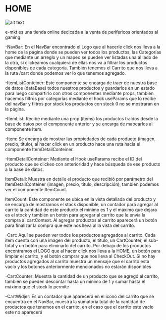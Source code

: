 # HOME
![alt text](https://github.com/aguescribano87/e-mkt/blob/44c0e54b1a91da4ccc7b2e4c97cb9c2863eec861/src/img/Home.gif)

e-mkt es una tienda online dedicada a la venta de perifericos orientados al gaming

<!-- ___COMPONENTS___ -->

-NavBar: En el NavBar encontrado el Logo que al hacerle click nos lleva a la home de la página donde se pueden ver todos los productos, las Categorías que mediante un arreglo y un mapeo se pueden ver listadas una al lado de la otra, si clickeamos cualquiera de ellas nos va a filtrar los productos disponibles de cada categoría. También tenemos el Carrito que nos lleva a la ruta /cart donde podemos ver lo que tenemos agregado.

-ItemListConteiner: Este componente se encarga de traer de nuestra base de datos (dataBase) todos nuestros productos y guardarlos en un estado para luego compartirlo con otros componentes mediante props, también hacemos filtros por categorías mediante el hook useParams que lo recibe del navBar y filtros por stock los productos con stock 0 no se mostraran en la página.

-ItemList: Recibe mediante una prop (items) los productos traídos desde la base de datos por el componente anterior y se encarga de mapearlos al componente Item.

-Item: Se encarga de mostrar las propiedades de cada producto (imagen, precio, título), al hacer click en un producto hace una ruta hacia el componente ItemDetailConteiner.

-ItemDetailConteiner: Mediante el Hook useParams recibe el ID del producto que se clickeo con anterioridad y hace búsqueda de ese producto a la base de datos.

ItemDetail: Muestra en detalle el producto que recibió por parámetro del ItemDetailConteiner (imagen, precio, título, descripción), también podemos ver el componente ItemCount.

ItemCount: Este componente se ubica en la vista detallada del producto y se encarga de mostrarnos el stock disponible, un contador para agregar al carrito la cantidad de este producto el mínimo es 1 y el máximo que dejara es el stock y también un botón para agregar al carrito que le envía la compra al cartContext. Al agregar productos al carrito aparecerá un botón para finalizar la compra que este nos lleva al la vista del carrito.

-Cart: Aquí se pueden ver todos los productos agregados al carrito. Cada item cuenta con una imagen del producto, el título, un CartCounter, el sub-total y un botón para eliminarlo del carrito. Por debajo de los productos encontramos el LOGO que al hacer click nos lleva a la HOME, un botón para limpiar el carrito, y el botón comprar que nos lleva al CheckOut. Si no hay productos agregados al carrito muestra un mensaje que el carrito esta vacío y los botones anteriormente mencionados no estarán disponibles

-CartCounter: Muestra la cantidad de un producto que se agregó al carrito, también se pueden descontar hasta un mínimo de 1 y sumar hasta el máximo que el stock lo permite

-CartWidjer: Es un contador que aparecerá en el icono del carrito que se encuentra en el NavBar, muestra la sumatoria total de la cantidad de productos que tenemos en el carrito, en el caso que el carrito este vacío este no aparecerá
